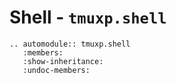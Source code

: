 # Shell - `tmuxp.shell`

```{eval-rst}
.. automodule:: tmuxp.shell
   :members:
   :show-inheritance:
   :undoc-members:
```
